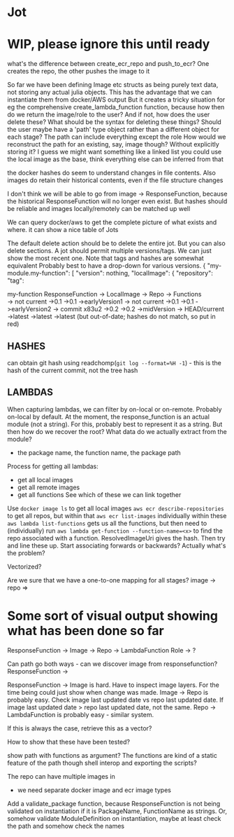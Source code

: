 # Jot

# WIP, please ignore this until ready

what's the difference between create_ecr_repo and push_to_ecr? One creates the repo, the other pushes the image to it

So far we have been defining Image etc structs as being purely text data, not storing any actual julia objects.
This has the advantage that we can instantiate them from docker/AWS output
But it creates a tricky situation for eg the comprehensive create_lambda_function function, because how then do we return the image/role to the user? And if not, how does the user delete these?
What should be the syntax for deleting these things?
Should the user maybe have a 'path' type object rather than a different object for each stage?
The path can include everything except the role
How would we reconstruct the path for an existing, say, image though? Without explicitly storing it?
I guess we might want something like a linked list
you could use the local image as the base, think everything else can be inferred from that

the docker hashes do seem to understand changes in file contents.
Also images do retain their historical contents, even if the file structure changes

I don't think we will be able to go from image -> ResponseFunction, because the historical ResponseFunction will no longer even exist.
But hashes should be reliable and images locally/remotely can be matched up well

We can query docker/aws to get the complete picture of what exists and where.
it can show a nice table of Jots

The default delete action should be to delete the entire jot. But you can also delete sections.
A jot should permit multiple versions/tags. We can just show the most recent one.
Note that tags and hashes are somewhat equivalent
Probably best to have a drop-down for various versions.
{
  "my-module.my-function": [
    "version": nothing,
    "localImage": {
      "repository":
      "tag":
  
my-function  ResponseFunction -> LocalImage ->   Repo ->   Functions  
              -> not current      ->0.1           ->0.1     ->earlyVersion1
              -> not current      ->0.1           ->0.1     ->earlyVersion2
              -> commit x83u2     ->0.2           ->0.2     ->midVersion
              -> HEAD/current     ->latest        ->latest  ->latest (but out-of-date; hashes do not match, so put in red)

HASHES
-------
can obtain git hash using readchomp(`git log --format=%H -1`) - this is the hash of the current commit, not the tree hash

LAMBDAS
--------
When capturing lambdas, we can filter by on-local or on-remote. Probably on-local by default.
At the moment, the response_function is an actual module (not a string). For this, probably best to represent it as a string.
But then how do we recover the root? What data do we actually extract from the module?
- the package name, the function name, the package path

Process for getting all lambdas:
- get all local images
- get all remote images
- get all functions
See which of these we can link together

Use 
`docker image ls` to get all local images
`aws ecr describe-repositories` to get all repos, but within that `aws ecr list-images` individually within these
`aws lambda list-functions` gets us all the functions, but then need to (individually) run
`aws lambda get-function --function-name=<x>` to find the repo associated with a function. ResolvedImageUri gives the hash.
Then try and line these up.
Start associating forwards or backwards? Actually what's the problem?

Vectorized?


Are we sure that we have a one-to-one mapping for all stages?
image -> repo => 

# Some sort of visual output showing what has been done so far

ResponseFunction -> Image -> Repo -> LambdaFunction
                                                         Role -> ?

Can path go both ways - can we discover image from responsefunction?
ResponseFunction -> 

ResponseFunction -> Image is hard. Have to inspect image layers. For the time being could just show when change was made.
Image -> Repo is probably easy. Check image last updated date vs repo last updated date. If image last updated date > repo last updated date, not the same.
Repo -> LambdaFunction is probably easy - similar system.

If this is always the case, retrieve this as a vector?

How to show that these have been tested?

show path with functions as argument? The functions are kind of a static feature of the path though
shell interop and exporting the scripts?

The repo can have multiple images in
- we need separate docker image and ecr image types

Add a validate_package function, because ResponseFunction is not being validated on instantiation if it is PackageName, FunctionName as strings.
Or, somehow validate ModuleDefinition on instantiation, maybe at least check the path and somehow check the names 
